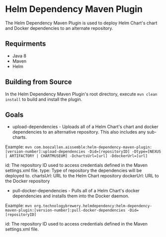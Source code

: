 # Helm Dependency Maven Plugin

The Helm Dependency Maven Plugin is used to deploy Helm Chart's chart and Docker dependencies to an alternate repository.

## Requirments

* Java 8
* Maven
* Helm

## Building from Source

In the Helm Dependency Maven Plugin's root directory, execute `mvn clean install` to build and install the plugin. 

## Goals

* upload-dependencies - Uploads all of a Helm Chart's chart and docker dependencies to an alternative repository. 
This also includes any sub-charts. 

Example: `mvn com.boozallen.aissemble:helm-dependency-maven-plugin:[version-number]:upload-dependencies -Did=[repositoryID] -Dtype=[NEXUS | ARTIFACTORY | CHARTMUSEUM] -DchartsUrl=[url] -DdockerUrl=[url]`

id: The repository ID used to access credentials defined in the Maven settings.xml file. 
type: Type of repository the dependencies will be deployed to.
chartsUrl: URL to the Helm Chart repository
dockerUrl: URL to the Docker repository

* pull-docker-dependencies - Pulls all of a Helm Chart's docker dependencies and installs them into the Docker daemon.

Example: `mvn org.technologybrewery.helmdependency:helm-dependency-maven-plugin:[version-number]:pull-docker-dependencies -Did=[repositoryID]`

id: The repository ID used to access credentials defined in the Maven settings.xml file. 

